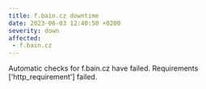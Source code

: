 ```yaml
---
title: f.bain.cz downtime
date: 2023-06-03 12:40:50 +0200
severity: down
affected:
 - f.bain.cz
---
```

Automatic checks for f.bain.cz have failed. Requirements ['http_requirement'] failed.
